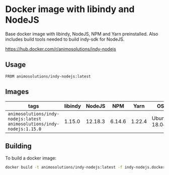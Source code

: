 # Docker image with libindy and NodeJS

Base docker image with libindy, NodeJS, NPM and Yarn preinstalled. Also includes build tools needed to build indy-sdk for NodeJS.

https://hub.docker.com/r/animosolutions/indy-nodejs

## Usage

```lang=dockerfile
FROM animosolutions/indy-nodejs:latest
```

## Images

| tags                                                                         | libindy | NodeJS  | NPM    | Yarn   | OS           |
| ---------------------------------------------------------------------------- | ------- | ------- | ------ | ------ | ------------ |
| `animosolutions/indy-nodejs:latest`<br />`animosolutions/indy-nodejs:1.15.0` | 1.15.0  | 12.18.3 | 6.14.6 | 1.22.4 | Ubuntu 18.04 |

## Building

To build a docker image:

```sh
docker build -t animosolutions/indy-nodejs:latest -f indy-nodejs.dockerfile .
```
